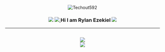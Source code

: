 <p align="center"> <img src="https://komarev.com/ghpvc/?username=RyLanEzekieL&label=Profile%20views&color=0e75b6&style=flat" alt="Techout592" /> </p>
<h3 align="center">
  <img src="https://img.shields.io/github/followers/RyLanEzekieL?label=Followers&style=for-the-badge&color=green">
  <a href="https://discord.gg/PQXxpr9Afg" alt="Discord">
      <img src="https://img.shields.io/discord/807694513337663498?label=discord&style=for-the-badge&color=blue"/>
  </a>
  Hi I am Rylan Ezekiel
  <a href="https://neronx.myvnc.com/" alt="Website">
      <img src="https://img.shields.io/website?down_color=red&down_message=Offline&style=for-the-badge&up_color=green&up_message=Online&url=https%3A%2F%2Fwillfp.com"/>
  </a>
</h3>

<hr>

<h2 align="center">
  <a href="https://github.com/RyLanEzekieL">
    <img align="center" src="https://github-readme-stats.vercel.app/api/top-langs/?username=RyLanEzekieL&layout=compact&theme=dark">
  </a>
  <br>
  <a href="https://github.com/RyLanEzekieL">
    <img align="center" src="https://github-readme-stats.vercel.app/api/?username=RyLanEzekieL&show_icons=true&theme=dark">
  </a>
</h2>
